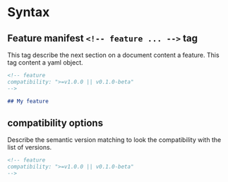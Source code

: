 # Syntax

<!-- feature
compatibility: "*"
-->

## Feature manifest `<!-- feature ... -->` tag

This tag describe the next section on a document content a feature. This tag content a yaml object.

```md
<!-- feature
compatibility: ">=v1.0.0 || v0.1.0-beta"
-->

## My feature
```

<!-- feature
compatibility: "*"
-->

## compatibility options

Describe the semantic version matching to look the compatibility with the list of versions.

```md
<!-- feature
compatibility: ">=v1.0.0 || v0.1.0-beta"
-->
```

